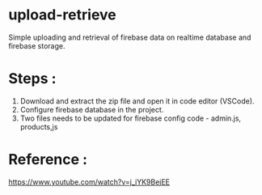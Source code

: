 # upload-retrieve

Simple uploading and retrieval of firebase data on realtime database and firebase storage.

# Steps :
1. Download and extract the zip file and open it in code editor (VSCode).
2. Configure firebase database in the project.
3. Two files needs to be updated for firebase config code - admin.js, products,js

# Reference :
https://www.youtube.com/watch?v=j_iYK9BejEE

